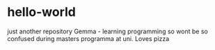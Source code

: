 # hello-world
just another repository
Gemma - learning programming so wont be so confused during masters programma at uni.  Loves pizza
